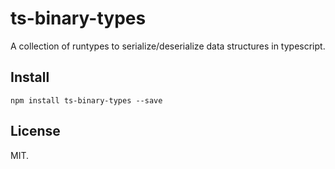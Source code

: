 # ts-binary-types

A collection of runtypes to serialize/deserialize data structures in typescript.

## Install

`npm install ts-binary-types --save`

## License

MIT.
